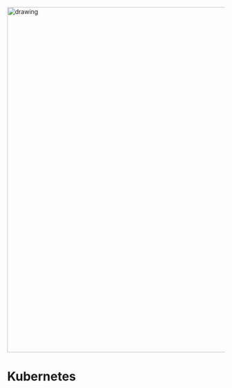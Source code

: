 <img align="center" src="https://imgs.search.brave.com/Vx24Zf0r0JHIin6-IDXIjGoHjo3uWKBCYg39Vl_m5Sg/rs:fit:1200:1080:1/g:ce/aHR0cHM6Ly9jb25j/aXNlc29mdHdhcmUu/Y29tL3dwLWNvbnRl/bnQvdXBsb2Fkcy8y/MDIwLzAxL0t1YmVy/bmV0ZXMtbG9nby5w/bmc" alt="drawing" width="800"/>

# Kubernetes
